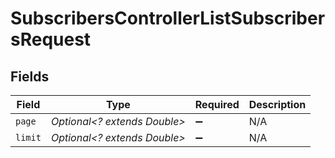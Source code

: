 # SubscribersControllerListSubscribersRequest


## Fields

| Field                        | Type                         | Required                     | Description                  |
| ---------------------------- | ---------------------------- | ---------------------------- | ---------------------------- |
| `page`                       | *Optional<? extends Double>* | :heavy_minus_sign:           | N/A                          |
| `limit`                      | *Optional<? extends Double>* | :heavy_minus_sign:           | N/A                          |